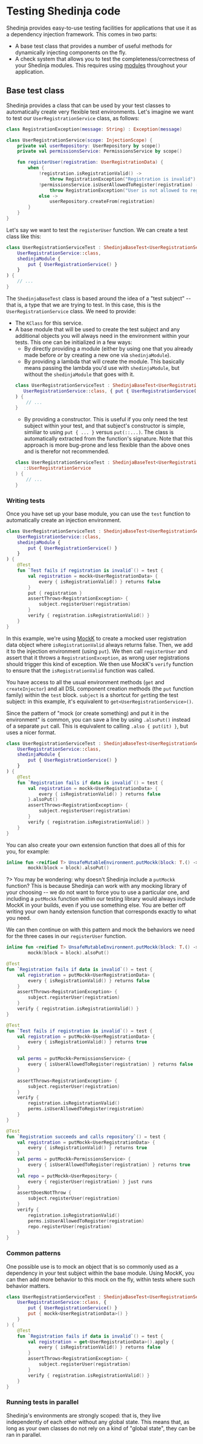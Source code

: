# Testing Shedinja code

Shedinja provides easy-to-use testing facilities for applications that use it as a dependency injection framework. This comes in two parts:

- A base test class that provides a number of useful methods for dynamically injecting components on the fly.
- A check system that allows you to test the completeness/correctness of your Shedinja modules. This requires using [modules](/UsingShedinja#modules) throughout your application.

## Base test class

Shedinja provides a class that can be used by your test classes to automatically create very flexible test environments. Let's imagine we want to test our `UserRegistrationService` class, as follows:

```kotlin
class RegistrationException(message: String) : Exception(message)

class UserRegistrationService(scope: InjectionScope) {
    private val userRepository: UserRepository by scope()
    private val permissionsService: PermissionsService by scope()

    fun registerUser(registration: UserRegistrationData) {
        when {
            !registration.isRegistrationValid() ->
                throw RegistrationException("Registration is invalid")
            !permissionsService.isUserAllowedToRegister(registration) ->
                throw RegistrationException("User is not allowed to register")
            else ->
                userRepository.createFrom(registration)
        }
    }
}
```

Let's say we want to test the `registerUser` function. We can create a test class like this:

```kotlin
class UserRegistrationServiceTest : ShedinjaBaseTest<UserRegistrationService>(
    UserRegistrationService::class,
    shedinjaModule {
        put { UserRegistrationService() }
    }
) {
    // ...
}
```

The `ShedinjaBaseTest` class is based around the idea of a "test subject" -- that is, a type that we are trying to test. In this case, this is the `UserRegistrationService` class. We need to provide:

- The `KClass` for this service.
- A base module that will be used to create the test subject and any additional objects you will always need in the environment within your tests. This one can be initialized in a few ways:
    - By directly providing a module (either by using one that you already made before *or* by creating a new one via `shedinjaModule`).
    - By providing a lambda that will create the module. This basically means passing the lambda you'd use with `shedinjaModule`, but without the `shedinjaModule` that goes with it.
    ```kotlin
    class UserRegistrationServiceTest : ShedinjaBaseTest<UserRegistrationService>(
       UserRegistrationService::class, { put { UserRegistrationService() } }
    ) {
        // ...
    }
    ```
    - By providing a constructor. This is useful if you only need the test subject within your test, and that subject's constructor is simple, similiar to using `put { ... }` versus `put(::...)`. The class is automatically extracted from the function's signature. Note that this approach is more bug-prone and less flexible than the above ones and is therefor not recommended.
    ```kotlin
    class UserRegistrationServiceTest : ShedinjaBaseTest<UserRegistrationService>(
       ::UserRegistrationService
    ) {
        // ...
    }
    ```

### Writing tests

Once you have set up your base module, you can use the `test` function to automatically create an injection environment.

```kotlin
class UserRegistrationServiceTest : ShedinjaBaseTest<UserRegistrationService>(
    UserRegistrationService::class,
    shedinjaModule {
        put { UserRegistrationService() }
    }
) {
    @Test
    fun `Test fails if registration is invalid`() = test {
        val registration = mockk<UserRegistrationData> {
            every { isRegistrationValid() } returns false
        }
        put { registration }
        assertThrows<RegistrationException> {
            subject.registerUser(registration)
        }
        verify { registration.isRegistrationValid() }
    }
}
```

In this example, we're using [MockK](https://mockk.io) to create a mocked user registration data object where `isRegistrationValid` always returns false. Then, we add it to the injection environment (using `put`). We then call `registerUser` and assert that it throws a `RegistrationException`, as wrong user registrations should trigger this kind of exception. We then use MockK's `verify` function to ensure that the `isRegistrationValid` function was called.

You have access to all the usual environment methods (`get` and `createInjector`) and all DSL component creation methods (the `put` function family) within the `test` block. `subject` is a shortcut for `get`ting the test subject: in this example, it's equivalent to `get<UserRegistrationService>()`.

Since the pattern of "mock (or create something) and put it in the environment" is common, you can save a line by using `.alsoPut()` instead of a separate `put` call. This is equivalent to calling `.also { put(it) }`, but uses a nicer format.

```kotlin
class UserRegistrationServiceTest : ShedinjaBaseTest<UserRegistrationService>(
    UserRegistrationService::class,
    shedinjaModule {
        put { UserRegistrationService() }
    }
) {
    @Test
    fun `Registration fails if data is invalid`() = test {
        val registration = mockk<UserRegistrationData> {
            every { isRegistrationValid() } returns false
        }.alsoPut()
        assertThrows<RegistrationException> {
            subject.registerUser(registration)
        }
        verify { registration.isRegistrationValid() }
    }
}
```

You can also create your own extension function that does all of this for you, for example:

```kotlin
inline fun <reified T> UnsafeMutableEnvironment.putMockk(block: T.() -> Unit): T =
        mockk(block = block).alsoPut()
```

?> You may be wondering: why doesn't Shedinja include a `putMockk` function? This is because Shedinja can work with any mocking library of your choosing -- we do not want to force you to use a particular one, and including a `putMockk` function within our testing library would always include MockK in your builds, even if you use something else. You are better off writing your own handy extension function that corresponds exactly to what you need.

We can then continue on with this pattern and mock the behaviors we need for the three cases in our `registerUser` function.

```kotlin
inline fun <reified T> UnsafeMutableEnvironment.putMockk(block: T.() -> Unit): T =
        mockk(block = block).alsoPut()

@Test
fun `Registration fails if data is invalid`() = test {
    val registration = putMockk<UserRegistrationData> {
        every { isRegistrationValid() } returns false
    }
    assertThrows<RegistrationException> {
        subject.registerUser(registration)
    }
    verify { registration.isRegistrationValid() }
}

@Test
fun `Test fails if registration is invalid`() = test {
    val registration = putMockk<UserRegistrationData> {
        every { isRegistrationValid() } returns true
    }

    val perms = putMockk<PermissionsService> {
        every { isUserAllowedToRegister(registration) } returns false
    }

    assertThrows<RegistrationException> {
        subject.registerUser(registration)
    }
    verify {
        registration.isRegistrationValid()
        perms.isUserAllowedToRegister(registration)
    }
}

@Test
fun `Registration succeeds and calls repository`() = test {
    val registration = putMockk<UserRegistrationData> {
        every { isRegistrationValid() } returns true
    }
    val perms = putMockk<PermissionsService> {
        every { isUserAllowedToRegister(registration) } returns true
    }
    val repo = putMockk<UserRepository> {
        every { registerUser(registration) } just runs
    }
    assertDoesNotThrow {
        subject.registerUser(registration)
    }
    verify {
        registration.isRegistrationValid()
        perms.isUserAllowedToRegister(registration)
        repo.registerUser(registration)
    }
}
```

### Common patterns

One possible use is to mock an object that is so commonly used as a dependency in your test subject within the base module. Using MockK, you can then add more behavior to this mock on the fly, within tests where such behavior matters.

```kotlin
class UserRegistrationServiceTest : ShedinjaBaseTest<UserRegistrationService>(
    UserRegistrationService::class, {
        put { UserRegistrationService() }
        put { mockk<UserRegistrationData>() }
    }
) {
    @Test
    fun `Registration fails if data is invalid`() = test {
        val registration = get<UserRegistrationData>().apply {
            every { isRegistrationValid() } returns false
        }
        assertThrows<RegistrationException> {
            subject.registerUser(registration)
        }
        verify { registration.isRegistrationValid() }
    }
}
```

### Running tests in parallel

Shedinja's environments are strongly scoped: that is, they live independently of each other without any global state. This means that, as long as your own classes do not rely on a kind of "global state", they can be ran in parallel.
